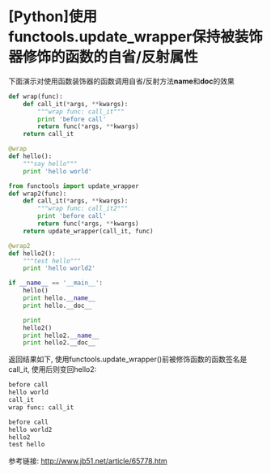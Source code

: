 # \[Python\]使用functools.update\_wrapper保持被装饰器修饰的函数的自省/反射属性

下面演示对使用函数装饰器的函数调用自省/反射方法**name**和**doc**的效果

``` python
def wrap(func):  
    def call_it(*args, **kwargs):  
        """wrap func: call_it"""  
        print 'before call'  
        return func(*args, **kwargs)  
    return call_it

@wrap  
def hello():  
    """say hello"""  
    print 'hello world'

from functools import update_wrapper  
def wrap2(func):  
    def call_it(*args, **kwargs):  
        """wrap func: call_it2"""  
        print 'before call'  
        return func(*args, **kwargs)  
    return update_wrapper(call_it, func)

@wrap2  
def hello2():  
    """test hello"""  
    print 'hello world2'

if __name__ == '__main__':  
    hello()  
    print hello.__name__  
    print hello.__doc__

    print  
    hello2()  
    print hello2.__name__  
    print hello2.__doc__
```
返回结果如下, 使用functools.update_wrapper()前被修饰函数的函数签名是call_it, 使用后则变回hello2:
``` python
before call
hello world
call_it
wrap func: call_it

before call
hello world2
hello2
test hello
```
参考链接: http://www.jb51.net/article/65778.htm